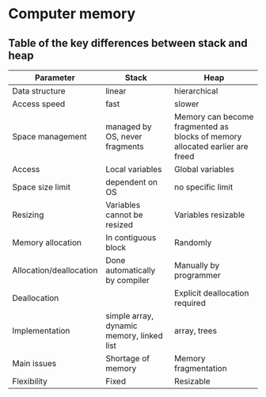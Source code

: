# Computer memory

## Table of the key differences between stack and heap

| **Parameter**           | **Stack**                                 | **Heap**                                                                     |
| ----------------------- | ----------------------------------------- | ---------------------------------------------------------------------------- |
| Data structure          | linear                                    | hierarchical                                                                 |
| Access speed            | fast                                      | slower                                                                       |
| Space management        | managed by OS, never fragments            | Memory can become fragmented as blocks of memory allocated earlier are freed |
| Access                  | Local variables                           | Global variables                                                             |
| Space size limit        | dependent on OS                           | no specific limit                                                            |
| Resizing                | Variables cannot be resized               | Variables resizable                                                          |
| Memory allocation       | In contiguous block                       | Randomly                                                                     |
| Allocation/deallocation | Done automatically by compiler            | Manually by programmer                                                       |
| Deallocation            |                                           | Explicit deallocation required                                               |
| Implementation          | simple array, dynamic memory, linked list | array, trees                                                                 |
| Main issues             | Shortage of memory                        | Memory fragmentation                                                         |
| Flexibility             | Fixed                                     | Resizable                                                                    |                        |                                           |                                                                              |
